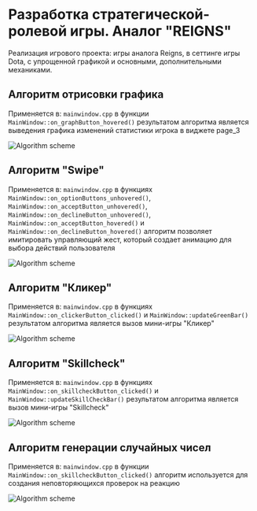 # Разработка стратегической-ролевой игры. Аналог "REIGNS"

Реализация игрового проекта: игры аналога Reigns, в сеттинге игры Dota, с упрощенной графикой и основными, дополнительными механиками.

## Алгоритм отрисовки графика

Применяется в: `mainwindow.cpp` в функции `MainWindow::on_graphButton_hovered()` результатом алгоритма является выведения графика изменений статистики игрока в виджете page_3

![Algorithm scheme](schemes/1.png)

## Алгоритм "Swipe"

Применяется в: `mainwindow.cpp` в функциях `MainWindow::on_optionButtons_unhovered()`, `MainWindow::on_acceptButton_unhovered()`, `MainWindow::on_declineButton_unhovered()`, `MainWindow::on_acceptButton_hovered()` и `MainWindow::on_declineButton_hovered()` алгоритм позволяет имитировать управляющий жест, который создает анимацию для выбора действий пользователя

![Algorithm scheme](schemes/2.png)

## Алгоритм "Кликер"

Применяется в: `mainwindow.cpp` в функциях `MainWindow::on_clickerButton_clicked()` и `MainWindow::updateGreenBar()` результатом алгоритма является вызов мини-игры "Кликер"

![Algorithm scheme](schemes/3.png)

## Алгоритм "Skillcheck"

Применяется в: `mainwindow.cpp` в функциях `MainWindow::on_skillcheckButton_clicked()` и `MainWindow::updateSkillCheckBar()` результатом алгоритма является вызов мини-игры "Skillcheck"

![Algorithm scheme](schemes/4.png)

## Алгоритм генерации случайных чисел

Применяется в: `mainwindow.cpp` в функции `MainWindow::on_skillcheckButton_clicked()` алгоритм используется для создания неповторяющихся проверок на реакцию

![Algorithm scheme](schemes/5.png)
